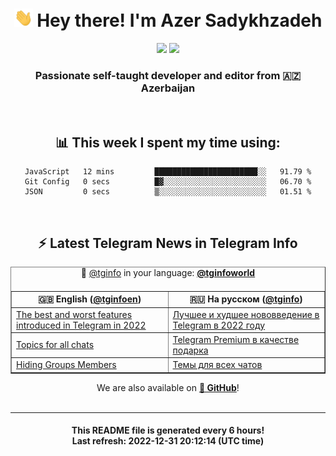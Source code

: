 <div align="center">
	<div>
		<h1>
      <img src="./assets/hi.gif" width="30px"> Hey there! I'm Azer Sadykhzadeh
    </h1>
    <img height="18" src="https://komarev.com/ghpvc/?username=sadykhzadeh&label=Views&color=2081c1&style=flat-square" />
		<a href="https://wakatime.com/@Azer"> <img height="18" src="https://wakatime.com/badge/user/f80ae27a-c328-426f-a381-bc84136e2dd6.svg" /> </a>
    <h3>
      Passionate self-taught developer and editor from 🇦🇿 Azerbaijan
    </h3>
  </div>
  <br>

<h2>📊 This week I spent my time using:</h2>

<!--START_SECTION:waka-->

```text
JavaScript   12 mins         ███████████████████████░░   91.79 %
Git Config   0 secs          █▓░░░░░░░░░░░░░░░░░░░░░░░   06.70 %
JSON         0 secs          ▒░░░░░░░░░░░░░░░░░░░░░░░░   01.51 %
```

<!--END_SECTION:waka-->

<br>

<h2>⚡️ Latest Telegram News in Telegram Info</h2>
  <table border>
		<tr>
			<th width="50%">🇬🇧 English (<a href="https://t.me/tginfoen">@tginfoen</a>)</th>
			<th>🇷🇺 На русском (<a href="https://t.me/tginfo">@tginfo</a>)</th>
		</tr>
		<caption>🚩 <a href="https://t.me/tginfo">@tginfo</a> in your language: <a href="https://t.me/tginfoworld"><b>@tginfoworld</b></a><caption/>
  <tr><td><a href="https://t.me/tginfoen/1584">The best and worst features introduced in Telegram in 2022</a></td>
    <td><a href="https://t.me/tginfo/3559">Лучшее и худшее нововведение в Telegram в 2022 году</a></td></tr><tr><td><a href="https://t.me/tginfoen/1583">Topics for all chats</a></td>
    <td><a href="https://t.me/tginfo/3558">Telegram Premium в качестве подарка</a></td></tr><tr><td><a href="https://t.me/tginfoen/1582">Hiding Groups Members</a></td>
    <td><a href="https://t.me/tginfo/3557">Темы для всех чатов</a></td></tr>
</table>
We are also available on <a href="https://github.com/tginfo"><b>🐙 GitHub</b></a>!
</div>

<br>
<hr>
<h4 align="center">This README file is generated <b>every 6 hours</b>!</br>Last refresh: <b>2022-12-31 20:12:14 (UTC time)</b></h4>
